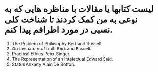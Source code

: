 # لیست کتابها یا مقالات با مناظره هایی که به نوعی به من کمک کردند تا شناخت کلی نسبی در مورد اطرافم پیدا کنم. 
1. The Problem of Philosophy Bertrand Russell. 
2. On the nature of truth Bertrand Russell. 
3. Practical Ethics Peter Singer. 
4. The Representation of an Intelectual Edward Said. 
5. Status Anxiety Alain De Botton. 
